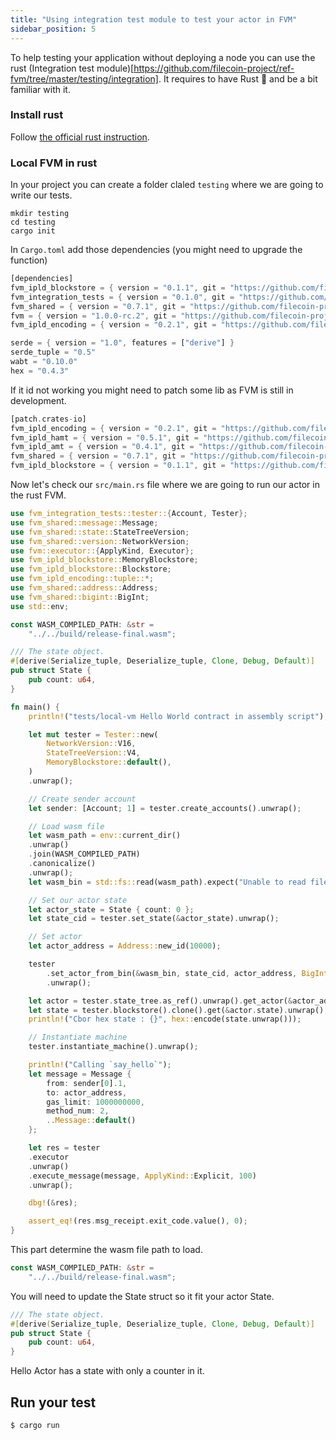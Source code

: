 ```yaml
---
title: "Using integration test module to test your actor in FVM"
sidebar_position: 5
---
```


To help testing your application without deploying a node you can use the rust (Integration test module)[https://github.com/filecoin-project/ref-fvm/tree/master/testing/integration]. It requires to have Rust 🦀 and be a bit familiar with it.

### Install rust

Follow [the official rust instruction](https://www.rust-lang.org/tools/install).

### Local FVM in rust

In your project you can create a folder claled `testing` where we are going to write our tests.

```
mkdir testing
cd testing
cargo init
```

In `Cargo.toml` add those dependencies (you might need to upgrade the function)

```rs
[dependencies]
fvm_ipld_blockstore = { version = "0.1.1", git = "https://github.com/filecoin-project/ref-fvm", branch = "experimental/fvm-m2" }
fvm_integration_tests = { version = "0.1.0", git = "https://github.com/filecoin-project/ref-fvm", branch = "experimental/fvm-m2" }
fvm_shared = { version = "0.7.1", git = "https://github.com/filecoin-project/ref-fvm", branch = "experimental/fvm-m2" }
fvm = { version = "1.0.0-rc.2", git = "https://github.com/filecoin-project/ref-fvm", branch = "experimental/fvm-m2", default-features = false }
fvm_ipld_encoding = { version = "0.2.1", git = "https://github.com/filecoin-project/ref-fvm", branch = "experimental/fvm-m2" }

serde = { version = "1.0", features = ["derive"] }
serde_tuple = "0.5"
wabt = "0.10.0"
hex = "0.4.3"
```

If it id not working you might need to patch some lib as FVM is still in development.

```rs
[patch.crates-io]
fvm_ipld_encoding = { version = "0.2.1", git = "https://github.com/filecoin-project/ref-fvm", branch = "experimental/fvm-m2" }
fvm_ipld_hamt = { version = "0.5.1", git = "https://github.com/filecoin-project/ref-fvm", branch = "experimental/fvm-m2" }
fvm_ipld_amt = { version = "0.4.1", git = "https://github.com/filecoin-project/ref-fvm", branch = "experimental/fvm-m2" }
fvm_shared = { version = "0.7.1", git = "https://github.com/filecoin-project/ref-fvm", branch = "experimental/fvm-m2" }
fvm_ipld_blockstore = { version = "0.1.1", git = "https://github.com/filecoin-project/ref-fvm", branch = "experimental/fvm-m2" }
```

Now let's check our `src/main.rs` file where we are going to run our actor in the rust FVM.

```rs
use fvm_integration_tests::tester::{Account, Tester};
use fvm_shared::message::Message;
use fvm_shared::state::StateTreeVersion;
use fvm_shared::version::NetworkVersion;
use fvm::executor::{ApplyKind, Executor};
use fvm_ipld_blockstore::MemoryBlockstore;
use fvm_ipld_blockstore::Blockstore;
use fvm_ipld_encoding::tuple::*;
use fvm_shared::address::Address;
use fvm_shared::bigint::BigInt;
use std::env;

const WASM_COMPILED_PATH: &str =
    "../../build/release-final.wasm";

/// The state object.
#[derive(Serialize_tuple, Deserialize_tuple, Clone, Debug, Default)]
pub struct State {
    pub count: u64,
}

fn main() {
    println!("tests/local-vm Hello World contract in assembly script");

    let mut tester = Tester::new(
        NetworkVersion::V16,
        StateTreeVersion::V4,
        MemoryBlockstore::default(),
    )
    .unwrap();

    // Create sender account
    let sender: [Account; 1] = tester.create_accounts().unwrap();

    // Load wasm file
    let wasm_path = env::current_dir()
    .unwrap()
    .join(WASM_COMPILED_PATH)
    .canonicalize()
    .unwrap();
    let wasm_bin = std::fs::read(wasm_path).expect("Unable to read file");

    // Set our actor state 
    let actor_state = State { count: 0 };
    let state_cid = tester.set_state(&actor_state).unwrap();

    // Set actor
    let actor_address = Address::new_id(10000);

    tester
        .set_actor_from_bin(&wasm_bin, state_cid, actor_address, BigInt::default())
        .unwrap();

    let actor = tester.state_tree.as_ref().unwrap().get_actor(&actor_address).unwrap().unwrap();
    let state = tester.blockstore().clone().get(&actor.state).unwrap();
    println!("Cbor hex state : {}", hex::encode(state.unwrap()));

    // Instantiate machine
    tester.instantiate_machine().unwrap();

    println!("Calling `say_hello`");
    let message = Message {
        from: sender[0].1,
        to: actor_address,
        gas_limit: 1000000000,
        method_num: 2,
        ..Message::default()
    };

    let res = tester
    .executor
    .unwrap()
    .execute_message(message, ApplyKind::Explicit, 100)
    .unwrap();

    dbg!(&res);

    assert_eq!(res.msg_receipt.exit_code.value(), 0);
}

```



This part determine the wasm file path to load.
```rs
const WASM_COMPILED_PATH: &str =
    "../../build/release-final.wasm";
```

You will need to update the State struct so it fit your actor State.
```rs
/// The state object.
#[derive(Serialize_tuple, Deserialize_tuple, Clone, Debug, Default)]
pub struct State {
    pub count: u64,
}
```
Hello Actor has a state with only a counter in it.


## Run your test

```
$ cargo run
```
